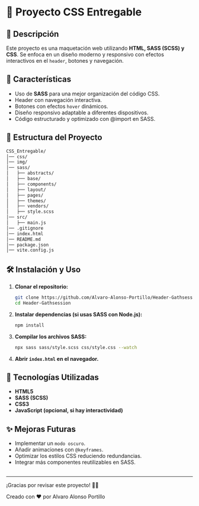 # 📌 Proyecto CSS Entregable

## 📖 Descripción

Este proyecto es una maquetación web utilizando **HTML, SASS (SCSS) y CSS**. Se enfoca en un diseño moderno y responsivo con efectos interactivos en el `header`, botones y navegación.

## 🚀 Características

- Uso de **SASS** para una mejor organización del código CSS.
- Header con navegación interactiva.
- Botones con efectos `hover` dinámicos.
- Diseño responsivo adaptable a diferentes dispositivos.
- Código estructurado y optimizado con @import en SASS.

## 📂 Estructura del Proyecto

```bash
CSS_Entregable/
│── css/                 
│── img/                
│── sass/                
│   ├── abstracts/       
│   ├── base/            
│   ├── components/      
│   ├── layout/          
│   ├── pages/          
│   ├── themes/          
│   ├── vendors/         
│   ├── style.scss       
│── src/                
│   ├── main.js          
│── .gitignore           
│── index.html           
│── README.md            
│── package.json         
│── vite.config.js       
```

## 🛠️ Instalación y Uso

1. **Clonar el repositorio:**
   ```sh
   git clone https://github.com/Alvaro-Alonso-Portillo/Header-Gathsession.git
   cd Header-Gathsession
   ```
2. **Instalar dependencias (si usas SASS con Node.js):**
   ```sh
   npm install
   ```
3. **Compilar los archivos SASS:**
   ```sh
   npx sass sass/style.scss css/style.css --watch
   ```
4. **Abrir ************`index.html`************ en el navegador.**

## 📌 Tecnologías Utilizadas

- **HTML5**
- **SASS (SCSS)**
- **CSS3**
- **JavaScript (opcional, si hay interactividad)**

## ✨ Mejoras Futuras

- Implementar un `modo oscuro`.
- Añadir animaciones con `@keyframes`.
- Optimizar los estilos CSS reduciendo redundancias.
- Integrar más componentes reutilizables en SASS.

##

---

¡Gracias por revisar este proyecto! 🎨🔥

Creado con ❤️ por Alvaro Alonso Portillo